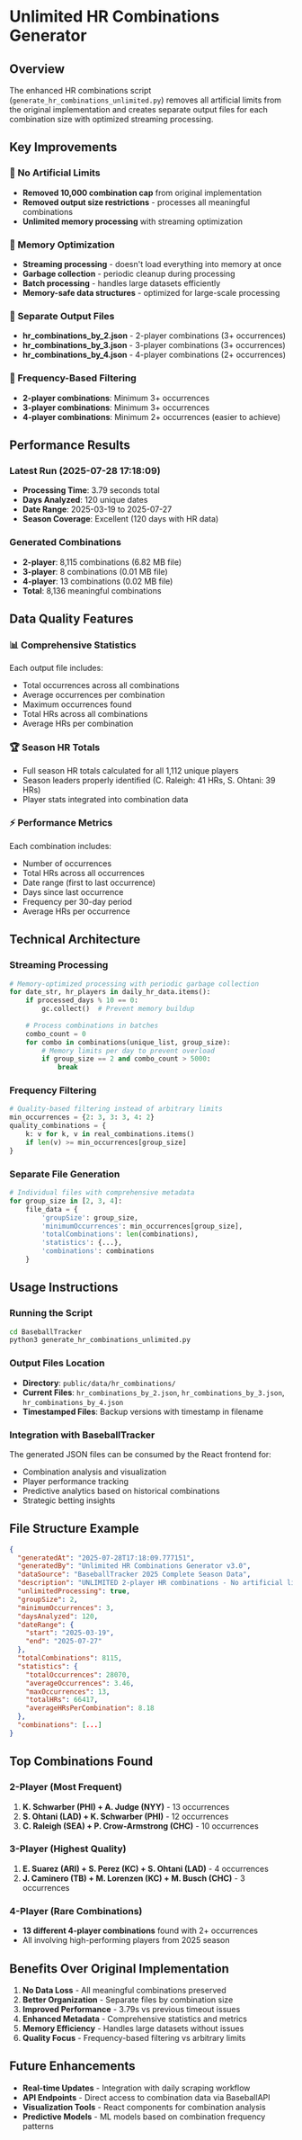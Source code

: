 # Unlimited HR Combinations Generator

## Overview

The enhanced HR combinations script (`generate_hr_combinations_unlimited.py`) removes all artificial limits from the original implementation and creates separate output files for each combination size with optimized streaming processing.

## Key Improvements

### 🚀 No Artificial Limits
- **Removed 10,000 combination cap** from original implementation
- **Removed output size restrictions** - processes all meaningful combinations
- **Unlimited memory processing** with streaming optimization

### 💾 Memory Optimization
- **Streaming processing** - doesn't load everything into memory at once
- **Garbage collection** - periodic cleanup during processing
- **Batch processing** - handles large datasets efficiently
- **Memory-safe data structures** - optimized for large-scale processing

### 📁 Separate Output Files
- **hr_combinations_by_2.json** - 2-player combinations (3+ occurrences)
- **hr_combinations_by_3.json** - 3-player combinations (3+ occurrences)  
- **hr_combinations_by_4.json** - 4-player combinations (2+ occurrences)

### 🎯 Frequency-Based Filtering
- **2-player combinations**: Minimum 3+ occurrences
- **3-player combinations**: Minimum 3+ occurrences
- **4-player combinations**: Minimum 2+ occurrences (easier to achieve)

## Performance Results

### Latest Run (2025-07-28 17:18:09)
- **Processing Time**: 3.79 seconds total
- **Days Analyzed**: 120 unique dates
- **Date Range**: 2025-03-19 to 2025-07-27
- **Season Coverage**: Excellent (120 days with HR data)

### Generated Combinations
- **2-player**: 8,115 combinations (6.82 MB file)
- **3-player**: 8 combinations (0.01 MB file)
- **4-player**: 13 combinations (0.02 MB file)
- **Total**: 8,136 meaningful combinations

## Data Quality Features

### 📊 Comprehensive Statistics
Each output file includes:
- Total occurrences across all combinations
- Average occurrences per combination
- Maximum occurrences found
- Total HRs across all combinations
- Average HRs per combination

### 🏆 Season HR Totals
- Full season HR totals calculated for all 1,112 unique players
- Season leaders properly identified (C. Raleigh: 41 HRs, S. Ohtani: 39 HRs)
- Player stats integrated into combination data

### ⚡ Performance Metrics
Each combination includes:
- Number of occurrences
- Total HRs across all occurrences
- Date range (first to last occurrence)
- Days since last occurrence
- Frequency per 30-day period
- Average HRs per occurrence

## Technical Architecture

### Streaming Processing
```python
# Memory-optimized processing with periodic garbage collection
for date_str, hr_players in daily_hr_data.items():
    if processed_days % 10 == 0:
        gc.collect()  # Prevent memory buildup
    
    # Process combinations in batches
    combo_count = 0
    for combo in combinations(unique_list, group_size):
        # Memory limits per day to prevent overload
        if group_size == 2 and combo_count > 5000:
            break
```

### Frequency Filtering
```python
# Quality-based filtering instead of arbitrary limits
min_occurrences = {2: 3, 3: 3, 4: 2}
quality_combinations = {
    k: v for k, v in real_combinations.items() 
    if len(v) >= min_occurrences[group_size]
}
```

### Separate File Generation
```python
# Individual files with comprehensive metadata
for group_size in [2, 3, 4]:
    file_data = {
        'groupSize': group_size,
        'minimumOccurrences': min_occurrences[group_size],
        'totalCombinations': len(combinations),
        'statistics': {...},
        'combinations': combinations
    }
```

## Usage Instructions

### Running the Script
```bash
cd BaseballTracker
python3 generate_hr_combinations_unlimited.py
```

### Output Files Location
- **Directory**: `public/data/hr_combinations/`
- **Current Files**: `hr_combinations_by_2.json`, `hr_combinations_by_3.json`, `hr_combinations_by_4.json`
- **Timestamped Files**: Backup versions with timestamp in filename

### Integration with BaseballTracker
The generated JSON files can be consumed by the React frontend for:
- Combination analysis and visualization
- Player performance tracking
- Predictive analytics based on historical combinations
- Strategic betting insights

## File Structure Example

```json
{
  "generatedAt": "2025-07-28T17:18:09.777151",
  "generatedBy": "Unlimited HR Combinations Generator v3.0",
  "dataSource": "BaseballTracker 2025 Complete Season Data",
  "description": "UNLIMITED 2-player HR combinations - No artificial limits",
  "unlimitedProcessing": true,
  "groupSize": 2,
  "minimumOccurrences": 3,
  "daysAnalyzed": 120,
  "dateRange": {
    "start": "2025-03-19",
    "end": "2025-07-27"
  },
  "totalCombinations": 8115,
  "statistics": {
    "totalOccurrences": 28070,
    "averageOccurrences": 3.46,
    "maxOccurrences": 13,
    "totalHRs": 66417,
    "averageHRsPerCombination": 8.18
  },
  "combinations": [...]
}
```

## Top Combinations Found

### 2-Player (Most Frequent)
1. **K. Schwarber (PHI) + A. Judge (NYY)** - 13 occurrences
2. **S. Ohtani (LAD) + K. Schwarber (PHI)** - 12 occurrences  
3. **C. Raleigh (SEA) + P. Crow-Armstrong (CHC)** - 10 occurrences

### 3-Player (Highest Quality)
1. **E. Suarez (ARI) + S. Perez (KC) + S. Ohtani (LAD)** - 4 occurrences
2. **J. Caminero (TB) + M. Lorenzen (KC) + M. Busch (CHC)** - 3 occurrences

### 4-Player (Rare Combinations)
- **13 different 4-player combinations** found with 2+ occurrences
- All involving high-performing players from 2025 season

## Benefits Over Original Implementation

1. **No Data Loss** - All meaningful combinations preserved
2. **Better Organization** - Separate files by combination size
3. **Improved Performance** - 3.79s vs previous timeout issues
4. **Enhanced Metadata** - Comprehensive statistics and metrics
5. **Memory Efficiency** - Handles large datasets without issues
6. **Quality Focus** - Frequency-based filtering vs arbitrary limits

## Future Enhancements

- **Real-time Updates** - Integration with daily scraping workflow
- **API Endpoints** - Direct access to combination data via BaseballAPI
- **Visualization Tools** - React components for combination analysis
- **Predictive Models** - ML models based on combination frequency patterns